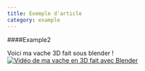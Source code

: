 ```yaml
---
title: Exemple d'article
category: example
---
```


####Example2

Voici ma vache 3D fait sous blender !
[![Vidéo de ma vache en 3D fait avec Blender](http://img.youtube.com/vi/JHYLSh-9dgw/0.jpg)](http://www.youtube.com/watch?v=JHYLSh-9dgw)
